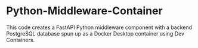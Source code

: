 # Python-Middleware-Container

This code creates a FastAPI Python middleware component with a backend PostgreSQL database spun up as a Docker Desktop container using Dev Containers.

